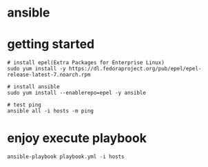 # ansible

# getting started

```
# install epel(Extra Packages for Enterprise Linux) 
sudo yum install -y https://dl.fedoraproject.org/pub/epel/epel-release-latest-7.noarch.rpm

# install ansible
sudo yum install --enablerepo=epel -y ansible

# test ping
ansible all -i hosts -m ping

```


# enjoy execute playbook
```
ansible-playbook playbook.yml -i hosts

```
